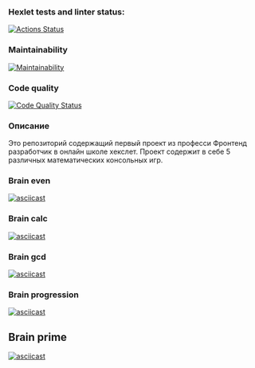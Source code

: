 ### Hexlet tests and linter status:

[![Actions Status](https://github.com/NickBGor/frontend-project-lvl1/workflows/hexlet-check/badge.svg)](https://github.com/NickBGor/frontend-project-lvl1/actions)

### Maintainability

[![Maintainability](https://api.codeclimate.com/v1/badges/a99a88d28ad37a79dbf6/maintainability)](https://codeclimate.com/github/codeclimate/codeclimate/maintainability)

### Code quality

[![Code Quality Status](https://github.com/NickBGor/frontend-project-lvl1/workflows/lint/badge.svg)](https://github.com/NickBGor/frontend-project-lvl1/actions)

### Описание

Это репозиторий содержащий первый проект из професси Фронтенд разработчик в онлайн школе хекслет.
Проект содержит в себе 5 различных математических консольных игр.

### Brain even

[![asciicast](https://asciinema.org/a/rmUOgTeyRTbJqZrLXuFtTRq3T.svg)](https://asciinema.org/a/rmUOgTeyRTbJqZrLXuFtTRq3T)

### Brain calc

[![asciicast](https://asciinema.org/a/B4dtbsGSMqsFTky7c4u2NTAb5.svg)](https://asciinema.org/a/B4dtbsGSMqsFTky7c4u2NTAb5)

### Brain gcd

[![asciicast](https://asciinema.org/a/JkntbSecpP2QJC8dqCkGGdmj0.svg)](https://asciinema.org/a/JkntbSecpP2QJC8dqCkGGdmj0)

### Brain progression

[![asciicast](https://asciinema.org/a/AEpMl6ptIJRNK9al2qNMOoYDf.svg)](https://asciinema.org/a/AEpMl6ptIJRNK9al2qNMOoYDf)

## Brain prime

[![asciicast](https://asciinema.org/a/e6Rom5MyxlAVK7JnRmloQiMG8.svg)](https://asciinema.org/a/e6Rom5MyxlAVK7JnRmloQiMG8)
